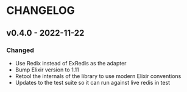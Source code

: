 # CHANGELOG

## v0.4.0 - 2022-11-22

### Changed

* Use Redix instead of ExRedis as the adapter
* Bump Elixir version to 1.11
* Retool the internals of the library to use modern Elixir conventions
* Updates to the test suite so it can run against live redis in test